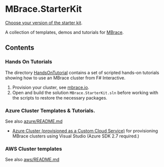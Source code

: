 # MBrace.StarterKit

[Choose your version of the starter kit](mbrace-versions.md).

A collection of templates, demos and tutorials for [MBrace](http://mbrace.io/).

## Contents

### Hands On Tutorials

The directory [HandsOnTutorial](HandsOnTutorial) contains a set of scripted 
hands-on tutorials showing how to use an MBrace cluster from F# Interactive.

1. Provision your cluster, see [mbrace.io](http://mbrace.io/#try).
2. Open and build the solution ``MBrace.StarterKit.sln`` before working with the scripts
   to restore the necessary packages.

### Azure Cluster Templates & Tutorials.

See also [azure/README.md](azure/README.md)

* [Azure Cluster (provisioned as a Custom Cloud Service)](azure/CustomCloudService/MBrace.Azure.CloudService.sln) for provisioning MBrace clusters using Visual Studio (Azure SDK 2.7 required.)


### AWS Cluster templates

See also [aws/README.md](aws/README.md)